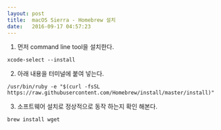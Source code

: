 ```yaml
---
layout: post
title:  macOS Sierra - Homebrew 설치
date:   2016-09-17 04:57:23
---
```


1. 먼저 command line tool을 설치한다.

```
xcode-select --install
```

	
2. 아래 내용을 터미널에 붙여 넣는다.

```
/usr/bin/ruby -e "$(curl -fsSL https://raw.githubusercontent.com/Homebrew/install/master/install)"
```


3. 소프트웨어 설치로 정상적으로 동작 하는지 확인 해본다.

```
brew install wget
```
